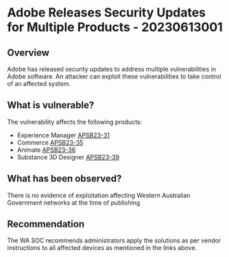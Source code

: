 # Adobe Releases Security Updates for Multiple Products - 20230613001

## Overview

Adobe has released security updates to address multiple vulnerabilities in Adobe software. An attacker can exploit these vulnerabilities to take control of an affected system.

## What is vulnerable?

The vulnerability affects the following products:

- Experience Manager [APSB23-31](https://helpx.adobe.com/security/products/experience-manager/apsb23-31.html "Security updates available for Adobe Experience Manager | APSB23-31")
- Commerce [APSB23-35](https://helpx.adobe.com/security/products/magento/apsb23-35.html "Security update available for Adobe Commerce | APSB23-35")
- Animate [APSB23-36](https://helpx.adobe.com/security/products/animate/apsb23-36.html "Security updates available for Adobe Animate | APSB23-36")
- Substance 3D Designer [APSB23-39](https://helpx.adobe.com/security/products/substance3d_designer/apsb23-39.html "Security updates available for Substance 3D Designer | APSB23-39")

## What has been observed?

There is no evidence of exploitation affecting Western Australian Government networks at the time of publishing

## Recommendation

The WA SOC recommends administrators apply the solutions as per vendor instructions to all affected devices as mentioned in the links above.

